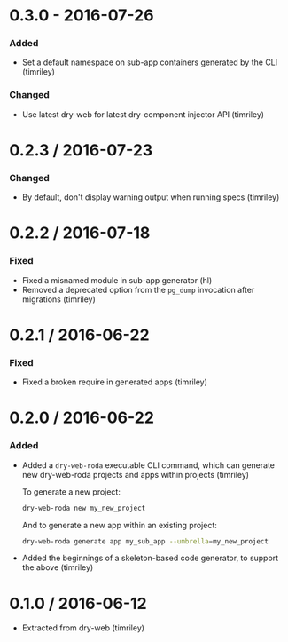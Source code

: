# 0.3.0 - 2016-07-26

### Added

- Set a default namespace on sub-app containers generated by the CLI (timriley)

### Changed

- Use latest dry-web for latest dry-component injector API (timriley)

# 0.2.3 / 2016-07-23

### Changed

- By default, don't display warning output when running specs (timriley)

# 0.2.2 / 2016-07-18

### Fixed

- Fixed a misnamed module in sub-app generator (hl)
- Removed a deprecated option from the `pg_dump` invocation after migrations (timriley)

# 0.2.1 / 2016-06-22

### Fixed

- Fixed a broken require in generated apps (timriley)

# 0.2.0 / 2016-06-22

### Added

- Added a `dry-web-roda` executable CLI command, which can generate new dry-web-roda projects and apps within projects (timriley)

    To generate a new project:

    ```sh
    dry-web-roda new my_new_project
    ```

    And to generate a new app within an existing project:

    ```sh
    dry-web-roda generate app my_sub_app --umbrella=my_new_project
    ```
- Added the beginnings of a skeleton-based code generator, to support the above (timriley)

# 0.1.0 / 2016-06-12

- Extracted from dry-web (timriley)

